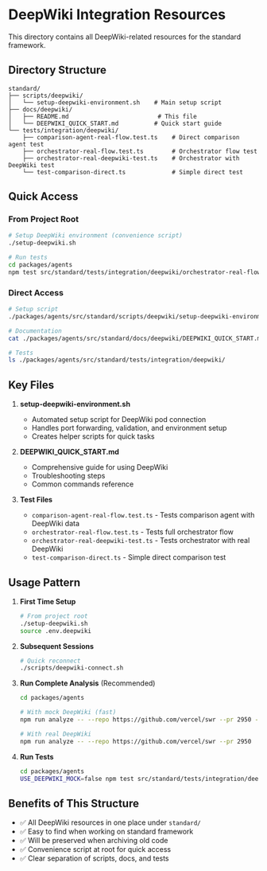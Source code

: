 # DeepWiki Integration Resources

This directory contains all DeepWiki-related resources for the standard framework.

## Directory Structure

```
standard/
├── scripts/deepwiki/
│   └── setup-deepwiki-environment.sh    # Main setup script
├── docs/deepwiki/
│   ├── README.md                         # This file
│   └── DEEPWIKI_QUICK_START.md          # Quick start guide
└── tests/integration/deepwiki/
    ├── comparison-agent-real-flow.test.ts    # Direct comparison agent test
    ├── orchestrator-real-flow.test.ts        # Orchestrator flow test
    ├── orchestrator-real-deepwiki-test.ts    # Orchestrator with DeepWiki test
    └── test-comparison-direct.ts             # Simple direct test
```

## Quick Access

### From Project Root

```bash
# Setup DeepWiki environment (convenience script)
./setup-deepwiki.sh

# Run tests
cd packages/agents
npm test src/standard/tests/integration/deepwiki/orchestrator-real-flow.test.ts
```

### Direct Access

```bash
# Setup script
./packages/agents/src/standard/scripts/deepwiki/setup-deepwiki-environment.sh

# Documentation
cat ./packages/agents/src/standard/docs/deepwiki/DEEPWIKI_QUICK_START.md

# Tests
ls ./packages/agents/src/standard/tests/integration/deepwiki/
```

## Key Files

1. **setup-deepwiki-environment.sh**
   - Automated setup script for DeepWiki pod connection
   - Handles port forwarding, validation, and environment setup
   - Creates helper scripts for quick tasks

2. **DEEPWIKI_QUICK_START.md**
   - Comprehensive guide for using DeepWiki
   - Troubleshooting steps
   - Common commands reference

3. **Test Files**
   - `comparison-agent-real-flow.test.ts` - Tests comparison agent with DeepWiki data
   - `orchestrator-real-flow.test.ts` - Tests full orchestrator flow
   - `orchestrator-real-deepwiki-test.ts` - Tests orchestrator with real DeepWiki
   - `test-comparison-direct.ts` - Simple direct comparison test

## Usage Pattern

1. **First Time Setup**
   ```bash
   # From project root
   ./setup-deepwiki.sh
   source .env.deepwiki
   ```

2. **Subsequent Sessions**
   ```bash
   # Quick reconnect
   ./scripts/deepwiki-connect.sh
   ```

3. **Run Complete Analysis** (Recommended)
   ```bash
   cd packages/agents
   
   # With mock DeepWiki (fast)
   npm run analyze -- --repo https://github.com/vercel/swr --pr 2950 --mock
   
   # With real DeepWiki
   npm run analyze -- --repo https://github.com/vercel/swr --pr 2950
   ```

4. **Run Tests**
   ```bash
   cd packages/agents
   USE_DEEPWIKI_MOCK=false npm test src/standard/tests/integration/deepwiki/your-test.test.ts
   ```

## Benefits of This Structure

- ✅ All DeepWiki resources in one place under `standard/`
- ✅ Easy to find when working on standard framework
- ✅ Will be preserved when archiving old code
- ✅ Convenience script at root for quick access
- ✅ Clear separation of scripts, docs, and tests